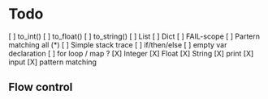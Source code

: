 # Todo

[ ] to_int()
[ ] to_float()
[ ] to_string()
[ ] List
[ ] Dict
[ ] FAIL-scope
[ ] Partern matching all (\*)
[ ] Simple stack trace
[ ] if/then/else
[ ] empty var declaration
[ ] for loop / map ?
[X] Integer
[X] Float
[X] String
[X] print
[X] input
[X] pattern matching

## Flow control

